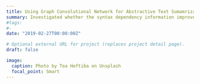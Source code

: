 ```yaml
---
title: Using Graph Convolutional Network for Abstractive Text Sumamrization
summary: Investigated whether the syntax dependency information improves the abstractive text summarization by means of Graph Convoluttional Network
#tags:
#- 
date: "2019-02-27T00:00:00Z"

# Optional external URL for project (replaces project detail page).
draft: false

image:
  caption: Photo by Toa Heftiba on Unsplash
  focal_point: Smart
---
```

